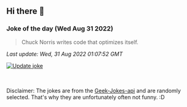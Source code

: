 ## Hi there 👋

### Joke of the day (Wed Aug 31 2022)
<!-- joke -->
>Chuck Norris writes code that optimizes itself.
<!-- /joke -->

*Last update: Wed, 31 Aug 2022 01:07:52 GMT*

[![Update joke](https://github.com/nclskfm/nclskfm/actions/workflows/joke.yml/badge.svg)](https://github.com/nclskfm/nclskfm/actions/workflows/joke.yml)

<br><br>
Disclaimer: The jokes are from the [Geek-Jokes-api](https://github.com/sameerkumar18/geek-joke-api) and are randomly selected. That's why they are unfortunately often not funny. :D
